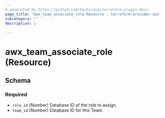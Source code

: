 ```yaml
---
# generated by https://github.com/hashicorp/terraform-plugin-docs
page_title: "awx_team_associate_role Resource - terraform-provider-awx"
subcategory: ""
description: |-
  
---
```


# awx_team_associate_role (Resource)





<!-- schema generated by tfplugindocs -->
## Schema

### Required

- `role_id` (Number) Database ID of the role to assign.
- `team_id` (Number) Database ID for this Team.
